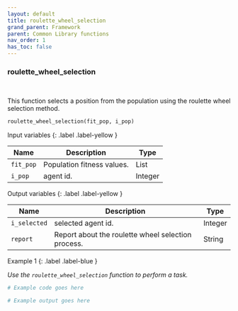 ```yaml
---
layout: default
title: roulette_wheel_selection
grand_parent: Framework
parent: Common Library functions
nav_order: 1
has_toc: false
---
```


<h3>roulette_wheel_selection</h3>

<br>

<p align = "justify">
    This function selects a position from the population using the roulette wheel selection method.
</p>

```python
roulette_wheel_selection(fit_pop, i_pop)
```

Input variables
{: .label .label-yellow }

<table style = "width:100%">
    <thead>
      <tr>
        <th>Name</th>
        <th>Description</th>
        <th>Type</th>
      </tr>
    </thead>
    <tr>
        <td><code>fit_pop</code></td>
        <td>Population fitness values.</td>
        <td>List</td>
    </tr>
    <tr>
        <td><code>i_pop</code></td>
        <td>agent id.</td>
        <td>Integer</td>
    </tr>
</table>

Output variables
{: .label .label-yellow }

<table style = "width:100%">
    <thead>
      <tr>
        <th>Name</th>
        <th>Description</th>
        <th>Type</th>
      </tr>
    </thead>
    <tr>
        <td><code>i_selected</code></td>
        <td>selected agent id.</td>
        <td>Integer</td>
    </tr>
    <tr>
        <td><code>report</code></td>
        <td>Report about the roulette wheel selection process.</td>
        <td>String</td>
    </tr>
</table>

Example 1
{: .label .label-blue }

<p align = "justify">
    <i>
        Use the <code>roulette_wheel_selection</code> function to perform a task.
    </i>
</p>

```python
# Example code goes here
```

```bash
# Example output goes here
```

